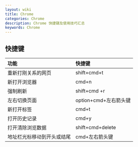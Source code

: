 ```yaml
---
layout: wiki
title: Chrome
categories: Chrome
description: Chrome 快捷键及使用技巧汇总
keywords: Chrome
---
```


## 快捷键


| 功能                      | 快捷键                                  |
|:--------------------------|:--------------------------------------|
| 重新打刚关系的网页     | shift+cmd+t                      |
| 新打开浏览器 | cmd+n                            |
| 强制刷新                     | shift+cmd +r                     |
| 左右切换页面    | option+cmd+左右箭头键                |
| 新打开标签            | cmd+t                |
| 打开历史记录           | cmd+y               |
| 打开清除浏览数据           | shift+cmd+delete              |
| 地址栏光标移动到开头或结尾           | cmd+左右箭头键                |


